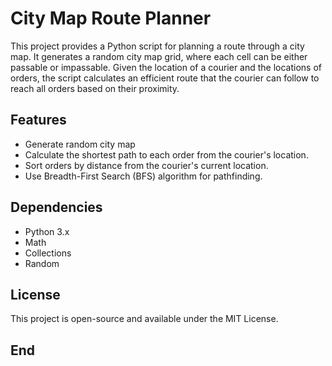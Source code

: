 # City Map Route Planner

This project provides a Python script for planning a route through a city map. It generates a random city map grid, where each cell can be either passable or impassable. Given the location of a courier and the locations of orders, the script calculates an efficient route that the courier can follow to reach all orders based on their proximity.

## Features

- Generate random city map
- Calculate the shortest path to each order from the courier's location.
- Sort orders by distance from the courier's current location.
- Use Breadth-First Search (BFS) algorithm for pathfinding.

## Dependencies

- Python 3.x
- Math
- Collections
- Random


## License

This project is open-source and available under the MIT License.


## End